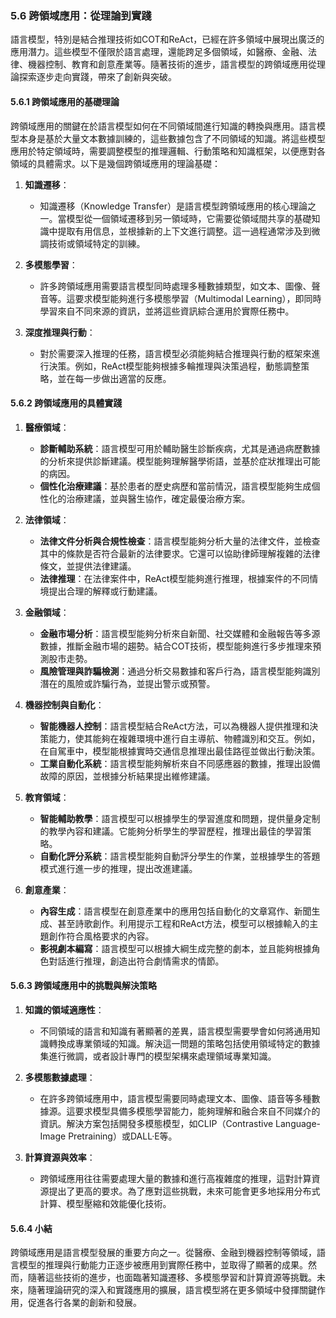 ### **5.6 跨領域應用：從理論到實踐**

語言模型，特別是結合推理技術如COT和ReAct，已經在許多領域中展現出廣泛的應用潛力。這些模型不僅限於語言處理，還能跨足多個領域，如醫療、金融、法律、機器控制、教育和創意產業等。隨著技術的進步，語言模型的跨領域應用從理論探索逐步走向實踐，帶來了創新與突破。

#### **5.6.1 跨領域應用的基礎理論**

跨領域應用的關鍵在於語言模型如何在不同領域間進行知識的轉換與應用。語言模型本身是基於大量文本數據訓練的，這些數據包含了不同領域的知識。將這些模型應用於特定領域時，需要調整模型的推理邏輯、行動策略和知識框架，以便應對各領域的具體需求。以下是幾個跨領域應用的理論基礎：

1. **知識遷移**：
   - 知識遷移（Knowledge Transfer）是語言模型跨領域應用的核心理論之一。當模型從一個領域遷移到另一領域時，它需要從領域間共享的基礎知識中提取有用信息，並根據新的上下文進行調整。這一過程通常涉及到微調技術或領域特定的訓練。

2. **多模態學習**：
   - 許多跨領域應用需要語言模型同時處理多種數據類型，如文本、圖像、聲音等。這要求模型能夠進行多模態學習（Multimodal Learning），即同時學習來自不同來源的資訊，並將這些資訊綜合運用於實際任務中。

3. **深度推理與行動**：
   - 對於需要深入推理的任務，語言模型必須能夠結合推理與行動的框架來進行決策。例如，ReAct模型能夠根據多輪推理與決策過程，動態調整策略，並在每一步做出適當的反應。

#### **5.6.2 跨領域應用的具體實踐**

1. **醫療領域**：
   - **診斷輔助系統**：語言模型可用於輔助醫生診斷疾病，尤其是通過病歷數據的分析來提供診斷建議。模型能夠理解醫學術語，並基於症狀推理出可能的病因。
   - **個性化治療建議**：基於患者的歷史病歷和當前情況，語言模型能夠生成個性化的治療建議，並與醫生協作，確定最優治療方案。

2. **法律領域**：
   - **法律文件分析與合規性檢查**：語言模型能夠分析大量的法律文件，並檢查其中的條款是否符合最新的法律要求。它還可以協助律師理解複雜的法律條文，並提供法律建議。
   - **法律推理**：在法律案件中，ReAct模型能夠進行推理，根據案件的不同情境提出合理的解釋或行動建議。

3. **金融領域**：
   - **金融市場分析**：語言模型能夠分析來自新聞、社交媒體和金融報告等多源數據，推斷金融市場的趨勢。結合COT技術，模型能夠進行多步推理來預測股市走勢。
   - **風險管理與詐騙檢測**：通過分析交易數據和客戶行為，語言模型能夠識別潛在的風險或詐騙行為，並提出警示或預警。

4. **機器控制與自動化**：
   - **智能機器人控制**：語言模型結合ReAct方法，可以為機器人提供推理和決策能力，使其能夠在複雜環境中進行自主導航、物體識別和交互。例如，在自駕車中，模型能根據實時交通信息推理出最佳路徑並做出行動決策。
   - **工業自動化系統**：語言模型能夠解析來自不同感應器的數據，推理出設備故障的原因，並根據分析結果提出維修建議。

5. **教育領域**：
   - **智能輔助教學**：語言模型可以根據學生的學習進度和問題，提供量身定制的教學內容和建議。它能夠分析學生的學習歷程，推理出最佳的學習策略。
   - **自動化評分系統**：語言模型能夠自動評分學生的作業，並根據學生的答題模式進行進一步的推理，提出改進建議。

6. **創意產業**：
   - **內容生成**：語言模型在創意產業中的應用包括自動化的文章寫作、新聞生成、甚至詩歌創作。利用提示工程和ReAct方法，模型可以根據輸入的主題創作符合風格要求的內容。
   - **影視劇本編寫**：語言模型可以根據大綱生成完整的劇本，並且能夠根據角色對話進行推理，創造出符合劇情需求的情節。

#### **5.6.3 跨領域應用中的挑戰與解決策略**

1. **知識的領域適應性**：
   - 不同領域的語言和知識有著顯著的差異，語言模型需要學會如何將通用知識轉換成專業領域的知識。解決這一問題的策略包括使用領域特定的數據集進行微調，或者設計專門的模型架構來處理領域專業知識。

2. **多模態數據處理**：
   - 在許多跨領域應用中，語言模型需要同時處理文本、圖像、語音等多種數據源。這要求模型具備多模態學習能力，能夠理解和融合來自不同媒介的資訊。解決方案包括開發多模態模型，如CLIP（Contrastive Language-Image Pretraining）或DALL·E等。

3. **計算資源與效率**：
   - 跨領域應用往往需要處理大量的數據和進行高複雜度的推理，這對計算資源提出了更高的要求。為了應對這些挑戰，未來可能會更多地採用分布式計算、模型壓縮和效能優化技術。

#### **5.6.4 小結**

跨領域應用是語言模型發展的重要方向之一。從醫療、金融到機器控制等領域，語言模型的推理與行動能力正逐步被應用到實際任務中，並取得了顯著的成果。然而，隨著這些技術的進步，也面臨著知識遷移、多模態學習和計算資源等挑戰。未來，隨著理論研究的深入和實踐應用的擴展，語言模型將在更多領域中發揮關鍵作用，促進各行各業的創新和發展。
